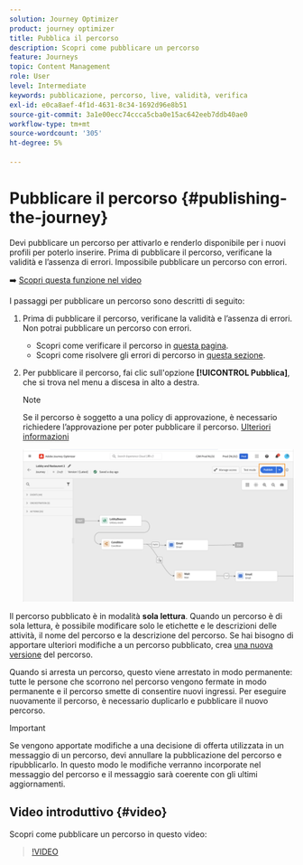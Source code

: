 ```yaml
---
solution: Journey Optimizer
product: journey optimizer
title: Pubblica il percorso
description: Scopri come pubblicare un percorso
feature: Journeys
topic: Content Management
role: User
level: Intermediate
keywords: pubblicazione, percorso, live, validità, verifica
exl-id: e0ca8aef-4f1d-4631-8c34-1692d96e8b51
source-git-commit: 3a1e00ecc74ccca5cba0e15ac642eeb7ddb40ae0
workflow-type: tm+mt
source-wordcount: '305'
ht-degree: 5%

---
```


# Pubblicare il percorso {#publishing-the-journey}

Devi pubblicare un percorso per attivarlo e renderlo disponibile per i nuovi profili per poterlo inserire. Prima di pubblicare il percorso, verificane la validità e l’assenza di errori. Impossibile pubblicare un percorso con errori.

➡️ [Scopri questa funzione nel video](#video)

I passaggi per pubblicare un percorso sono descritti di seguito:

1. Prima di pubblicare il percorso, verificane la validità e l’assenza di errori. Non potrai pubblicare un percorso con errori.

   * Scopri come verificare il percorso in [questa pagina](testing-the-journey.md).
   * Scopri come risolvere gli errori di percorso in [questa sezione](../building-journeys/troubleshooting.md#checking-for-errors-before-testing).

1. Per pubblicare il percorso, fai clic sull&#39;opzione **[!UICONTROL Pubblica]**, che si trova nel menu a discesa in alto a destra.

   >[!NOTE]
   >
   > Se il percorso è soggetto a una policy di approvazione, è necessario richiedere l’approvazione per poter pubblicare il percorso. [Ulteriori informazioni](../test-approve/gs-approval.md)


   ![](assets/journeyuc1_18.png)

Il percorso pubblicato è in modalità **sola lettura**. Quando un percorso è di sola lettura, è possibile modificare solo le etichette e le descrizioni delle attività, il nome del percorso e la descrizione del percorso. Se hai bisogno di apportare ulteriori modifiche a un percorso pubblicato, crea [una nuova versione](journey-ui.md#journey-versions) del percorso.

Quando si arresta un percorso, questo viene arrestato in modo permanente: tutte le persone che scorrono nel percorso vengono fermate in modo permanente e il percorso smette di consentire nuovi ingressi. Per eseguire nuovamente il percorso, è necessario duplicarlo e pubblicare il nuovo percorso.


>[!IMPORTANT]
>
>Se vengono apportate modifiche a una decisione di offerta utilizzata in un messaggio di un percorso, devi annullare la pubblicazione del percorso e ripubblicarlo.  In questo modo le modifiche verranno incorporate nel messaggio del percorso e il messaggio sarà coerente con gli ultimi aggiornamenti.

## Video introduttivo {#video}

Scopri come pubblicare un percorso in questo video:

>[!VIDEO](https://video.tv.adobe.com/v/3424998?quality=12)
